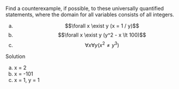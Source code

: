Find a counterexample, if possible, to these universally quantified statements, where the domain for all variables consists of all integers.

1. $$\forall x \exist y (x = 1 / y)$$
2. $$\forall x \exist y (y^2 - x \lt 100)$$
3. $$\forall x \forall y (x ^2 \ne y^3)$$

Solution

1. x = 2
2. x = -101
3. x = 1, y = 1

<style type="text/css">
    ol { list-style-type: lower-alpha; }
</style>